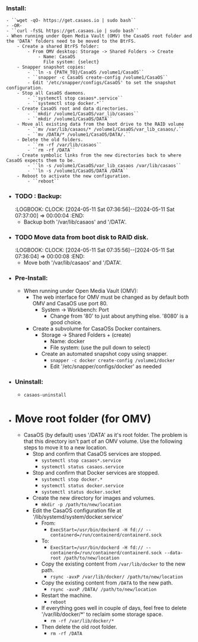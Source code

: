 ### Install:
	- ``wget -qO- https://get.casaos.io | sudo bash``
	- -OR-
	- ``curl -fsSL https://get.casaos.io | sudo bash``
	- When running under Open Media Vault (OMV) the CasaOS root folder and the 'DATA' folders need to be moved to the BtrFS.
		- Create a shared BtrFS folder:
			- From OMV desktop: Storage -> Shared Folders -> Create
				- Name: CasaOS
				  File system: {select}
		- Snapper snapshot copies:
			- ``ln -s {PATH_TO}/CasaOS /volume1/CasaOS``
			- ``snapper -c CasaOS create-config /volume1/CasaOS``
			- Edit '/etc/snapper/configs/CasaOS' to set the snapshot configuration.
		- Stop all CasaOS daemons.
			- ``systemctl stop casaos*.service``
			- ``systemctl stop docker.*``
		- Create CasaOS root and data directories.
			- ``mkdir /volume1/CasaOS/var_lib/casaos``
			- ``mkdir /volume1/CasaOS/DATA``
		- Move all existing data from the boot drive to the RAID volume
			- ``mv /var/lib/casaos/* /volume1/CasaOS/var_lib_casaos/.``
			- ``mv /DATA/* /volume1/CasaOS/DATA/.``
		- Delete the old folders.
			- ``rm -rf /var/lib/casaos``
			- ``rm -rf /DATA``
		- Create symbolic links from the new directories back to where CasaOS expects them to be.
			- ``ln -s /volume1/CasaOS/var_lib_casaos /var/lib/casaos``
			- ``ln -s /volume1/CasaOS/DATA /DATA``
		- Reboot to activate the new configuration.
			- ``reboot``
- ### TODO : Backup:
  :LOGBOOK:
  CLOCK: [2024-05-11 Sat 07:36:56]--[2024-05-11 Sat 07:37:00] =>  00:00:04
  :END:
	- Backup both '/var/lib/casaos' and '/DATA'.
- ### TODO Move data from boot disk to RAID disk.
  :LOGBOOK:
  CLOCK: [2024-05-11 Sat 07:35:56]--[2024-05-11 Sat 07:36:04] =>  00:00:08
  :END:
	- Move both '/var/lib/casaos' and '/DATA'.
- ### Pre-Install:
	- When running under Open Media Vault (OMV):
		- The web interface for OMV must be changed as by default both OMV and CasaOS use port 80.
			- System -> Workbench: Port
				- Change from '80' to just about anything else.  '8080' is a good choice.
		- Create a subvolume for CasaOSs Docker containers.
			- Storage -> Shared Folders + (create)
				- Name: docker
				- File system: (use the pull down to select)
			- Create an automated snapshot copy using snapper.
				- ``snapper -c docker create-config /volume1/docker``
				- Edit '/etc/snapper/configs/docker' as needed
- ### Uninstall:
	- ``casaos-uninstall``
- # Move root folder (for OMV)
	- CasaOS (by default) uses '/DATA' as it's root folder.  The problem is that this directory isn't part of an OMV volume.  Use the following steps to move it to a new location.
		- Stop and confirm that CasaOS services are stopped.
			- ``systemctl stop casaos*.service``
			- ``systemctl status casaos.service``
		- Stop and confirm that Docker services are stopped.
			- ``systemctl stop docker.*``
			- ``systemctl status docker.service``
			- ``systemctl status docker.socket``
		- Create the new directory for images and volumes.
			- ``mkdir -p /path/to/new/location``
		- Edit the CasaOS configuration file at '/lib/systemd/system/docker.service'
			- From:
				- ``ExecStart=/usr/bin/dockerd -H fd:// --containerd=/run/containerd/containerd.sock``
			- To:
				- ``ExecStart=/usr/bin/dockerd -H fd:// --containerd=/run/containerd/containerd.sock --data-root /path/to/new/location``
			- Copy the existing content from `/var/lib/docker` to the new path.
				- ``rsync -avxP /var/lib/docker/ /path/to/new/location``
			- Copy the existing content from `/DATA` to the new path.
				- ``rsync -avxP /DATA/ /path/to/new/location``
			- Restart the machine.
				- ``reboot``
			- If everything goes well in couple of days, feel free to delete '/var/lib/docker/*' to reclaim some storage space.
				- ``rm -rf /var/lib/docker/*``
			- Then delete the old root folder.
				- ``rm -rf /DATA``